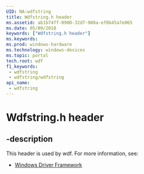 ```yaml
---
UID: NA:wdfstring
title: Wdfstring.h header
ms.assetid: ab1b74ff-0900-32d7-980a-ef0b45a7e065
ms.date: 05/09/2018
keywords: ["Wdfstring.h header"]
ms.keywords: 
ms.prod: windows-hardware
ms.technology: windows-devices
ms.topic: portal
tech.root: wdf
f1_keywords:
 - wdfstring
 - wdfstring/wdfstring
api_name:
 - wdfstring
---
```


# Wdfstring.h header


## -description

This header is used by wdf. For more information, see:

- [Windows Driver Framework](../_wdf/index.md)


